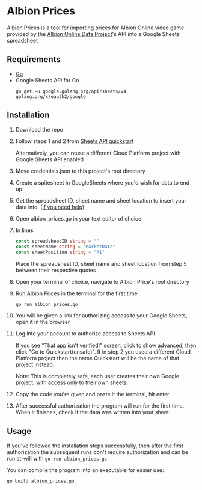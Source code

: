 # Albion Prices

Albion Prices is a tool for importing prices for Albion Online video game provided by the [Albion Online Data Project](https://www.albion-online-data.com/)'s API into a Google Sheets spreadsheet

## Requirements

* [Go](https://golang.org/dl/)
* Google Sheets API for Go
  ```shell
  go get -u google.golang.org/api/sheets/v4 golang.org/x/oauth2/google
  ```

## Installation

1. Download the repo
2. Follow steps 1 and 2 from [Sheets API quickstart](https://developers.google.com/sheets/api/quickstart/go)

   Alternatively, you can reuse a different Cloud Platform project with Google Sheets API enabled
3. Move credentials.json to this project's root directory
4. Create a spitesheet in GoogleSheets where you'd wish for data to end up
5. Get the spreadsheet ID, sheet name and sheet location to insert your data into. ([If you need help](https://developers.google.com/sheets/api/guides/concepts))
6. Open albion_prices.go in your text editor of choice
7. In lines

   ```go
   const spreadsheetID string = ""
   const sheetName string = "MarketData"
   const sheetPosition string = "A1"
   ```

   Place the spreadsheet ID, sheet name and sheet location from step 5 between their respective quotes
8. Open your terminal of choice, navigate to Albion Price's root directory
9. Run Albion Prices in the terminal for the first time

   ```shell
   go run albion_prices.go
   ```
10. You will be given a link for authorizing access to your Google Sheets, open it in the browser
11. Log into your account to authorize access to Sheets API
   
    If you see "That app isn't verified!" screen, click to show advanced, then click "Go to Quickstart(unsafe)". If in step 2 you used a different Cloud Platform project then the name Quickstart will be the name of that project instead. 
    
    Note: This is completely safe, each user creates their own Google project, with access only to their own sheets.
12. Copy the code you're given and paste it the terminal, hit enter
13. After successful authorization the program will run for the first time. When it finishes, check if the data was written into your sheet.

## Usage

If you've followed the installation steps successfully, then after the first authorization the subsequent runs don't require authorization and can be run at-will with `go run albion_prices.go`

You can compile the program into an executable for easier use:
```shell
go build albion_prices.go
```